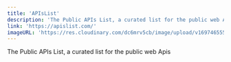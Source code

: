 ```yaml
---
title: 'APIsList'
description: 'The Public APIs List, a curated list for the public web Apis'
link: 'https://apislist.com/'
imageURL: 'https://res.cloudinary.com/dc6mrv5cb/image/upload/v1697465558/personal-resources/apis/apislist.com__y8okl8.png'
---
```

The Public APIs List, a curated list for the public web Apis